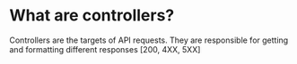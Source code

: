 # What are controllers?
Controllers are the targets of API requests. They are responsible for getting and formatting different responses [200, 4XX, 5XX]